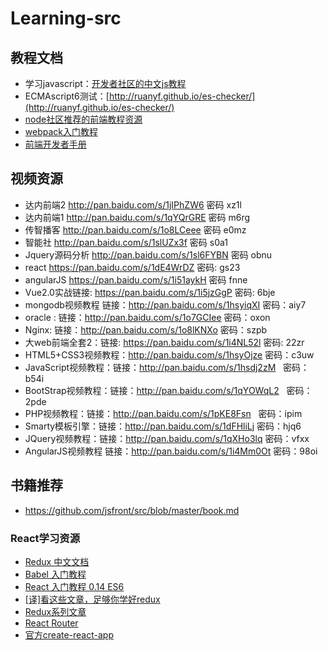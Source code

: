 # Learning-src
## 教程文档
* 学习javascript：[开发者社区的中文js教程](https://developer.mozilla.org/zh-CN/docs/Web/JavaScript)
* ECMAscript6测试：[http://ruanyf.github.io/es-checker/](http://ruanyf.github.io/es-checker/)
* [node社区推荐的前端教程资源](https://cnodejs.org/topic/56ef3edd532839c33a99d00e)
* [webpack入门教程](http://webpackdoc.com/install.html)
* [前端开发者手册](https://dwqs.gitbooks.io/frontenddevhandbook/content/)
## 视频资源
* 达内前端2 http://pan.baidu.com/s/1jIPhZW6 密码 xz1l
* 达内前端1 http://pan.baidu.com/s/1qYQrGRE 密码 m6rg
* 传智播客 http://pan.baidu.com/s/1o8LCeee 密码 e0mz
* 智能社 http://pan.baidu.com/s/1slUZx3f 密码 s0a1
* Jquery源码分析 http://pan.baidu.com/s/1sl6FYBN 密码 obnu
* react https://pan.baidu.com/s/1dE4WrDZ 密码: gs23
* angularJS https://pan.baidu.com/s/1i51aykH 密码 fnne
* Vue2.0实战链接: https://pan.baidu.com/s/1i5jzGgP 密码: 6bje
* mongodb视频教程 链接：http://pan.baidu.com/s/1hsyiqXI 密码：aiy7
* oracle : 链接：http://pan.baidu.com/s/1o7GCIee  密码：oxon
* Nginx: 链接：http://pan.baidu.com/s/1o8lKNXo  密码：szpb
* 大web前端全套2：链接: https://pan.baidu.com/s/1i4NL52l 密码: 22zr
* HTML5+CSS3视频教程：http://pan.baidu.com/s/1hsyOjze  密码：c3uw 
* JavaScript视频教程：链接：http://pan.baidu.com/s/1hsdj2zM   密码：b54i 
* BootStrap视频教程：链接：http://pan.baidu.com/s/1qYOWqL2   密码：2pde 
* PHP视频教程：链接：http://pan.baidu.com/s/1pKE8Fsn   密码：ipim  
* Smarty模板引擎：链接：http://pan.baidu.com/s/1dFHliLj  密码：hjq6
* JQuery视频教程：链接：http://pan.baidu.com/s/1qXHo3lq   密码：vfxx 
* AngularJS视频教程  链接：http://pan.baidu.com/s/1i4Mm0Ot   密码：98oi
## 书籍推荐
* https://github.com/jsfront/src/blob/master/book.md
### React学习资源
* [Redux 中文文档](https://camsong.github.io/redux-in-chinese/index.html)
* [Babel 入门教程](http://www.ruanyifeng.com/blog/2016/01/babel.html)
* [React 入门教程 0.14 ES6](https://www.gitbook.com/book/hulufei/react-tutorial/details)
* [[译]看这些文章，足够你学好redux](https://segmentfault.com/a/1190000004212752)
* [Redux系列文章](http://www.cnblogs.com/chyingp/p/)
* [React Router](http://react-guide.github.io/react-router-cn/docs/Introduction.html)
* [官方create-react-app](https://github.com/facebookincubator/create-react-app)
